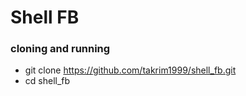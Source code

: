 # Shell FB

### cloning and running
- git clone https://github.com/takrim1999/shell_fb.git
- cd shell_fb
